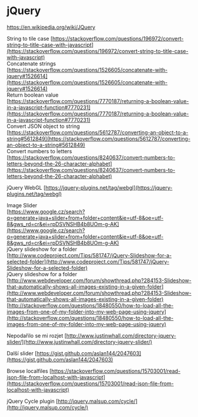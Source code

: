 # jQuery
https://en.wikipedia.org/wiki/JQuery


String to tile case [https://stackoverflow.com/questions/196972/convert-string-to-title-case-with-javascript](https://stackoverflow.com/questions/196972/convert-string-to-title-case-with-javascript)  
Concatenate strings [https://stackoverflow.com/questions/1526605/concatenate-with-jquery#1526614](https://stackoverflow.com/questions/1526605/concatenate-with-jquery#1526614)  
Return boolean value [https://stackoverflow.com/questions/7770187/returning-a-boolean-value-in-a-javascript-function#7770231](https://stackoverflow.com/questions/7770187/returning-a-boolean-value-in-a-javascript-function#7770231)  
Convert JSON object to string [https://stackoverflow.com/questions/5612787/converting-an-object-to-a-string#5612849](https://stackoverflow.com/questions/5612787/converting-an-object-to-a-string#5612849)  
Convert numbers to letters [https://stackoverflow.com/questions/8240637/convert-numbers-to-letters-beyond-the-26-character-alphabet](https://stackoverflow.com/questions/8240637/convert-numbers-to-letters-beyond-the-26-character-alphabet)  
  
jQuery WebGL [https://jquery-plugins.net/tag/webgl](https://jquery-plugins.net/tag/webgl)  
  
Image Slider  
[https://www.google.cz/search?q=generate+java+slider+from+folder+content&ie=utf-8&oe=utf-8&gws_rd=cr&ei=rpDSVNSHB4b8UOm-g-AK](https://www.google.cz/search?q=generate+java+slider+from+folder+content&ie=utf-8&oe=utf-8&gws_rd=cr&ei=rpDSVNSHB4b8UOm-g-AK)  
jQuery slideshow for a folder [http://www.codeproject.com/Tips/581747/jQuery-Slideshow-for-a-selected-folder](http://www.codeproject.com/Tips/581747/jQuery-Slideshow-for-a-selected-folder)  
jQuery slideshow for a folder [http://www.webdeveloper.com/forum/showthread.php?284153-Slideshow-that-automatically-shows-all-images-existing-in-a-given-folder](http://www.webdeveloper.com/forum/showthread.php?284153-Slideshow-that-automatically-shows-all-images-existing-in-a-given-folder)  
[http://stackoverflow.com/questions/18480550/how-to-load-all-the-images-from-one-of-my-folder-into-my-web-page-using-jquery](http://stackoverflow.com/questions/18480550/how-to-load-all-the-images-from-one-of-my-folder-into-my-web-page-using-jquery)  
  
Nepodařilo se mi rozjet [http://www.justinwhall.com/directory-jquery-slider/](http://www.justinwhall.com/directory-jquery-slider/)  
  
Další slider [https://gist.github.com/aslan144/2047603](https://gist.github.com/aslan144/2047603)  
  
Browse localfiles [https://stackoverflow.com/questions/15703001/read-json-file-from-localhost-with-javascript](https://stackoverflow.com/questions/15703001/read-json-file-from-localhost-with-javascript)  
  
jQuery Cycle plugin [http://jquery.malsup.com/cycle/](http://jquery.malsup.com/cycle/)